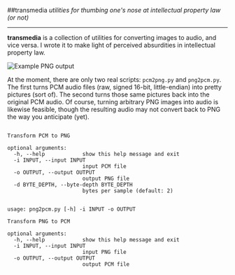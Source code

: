 ##transmedia
*utilities for thumbing one's nose at intellectual property law (or not)*

___

**transmedia** is a collection of utilities for converting images to audio, and vice versa. I wrote it to make light of perceived absurdities in intellectual property law.

![Example PNG output](http://github.com/jonnystorm/transmedia/sine.png)

At the moment, there are only two real scripts: ```pcm2png.py``` and ```png2pcm.py```. The first turns PCM audio files (raw, signed 16-bit, little-endian) into pretty pictures (sort of). The second turns those same pictures back into the original PCM audio. Of course, turning arbitrary PNG images into audio is likewise feasible, though the resulting audio may not convert back to PNG the way you anticipate (yet).

```usage: pcm2png.py [-h] -i INPUT -o OUTPUT [-d BYTE_DEPTH]

Transform PCM to PNG

optional arguments:
  -h, --help            show this help message and exit
  -i INPUT, --input INPUT
                        input PCM file
  -o OUTPUT, --output OUTPUT
                        output PNG file
  -d BYTE_DEPTH, --byte-depth BYTE_DEPTH
                        bytes per sample (default: 2)


usage: png2pcm.py [-h] -i INPUT -o OUTPUT

Transform PNG to PCM

optional arguments:
  -h, --help            show this help message and exit
  -i INPUT, --input INPUT
                        input PNG file
  -o OUTPUT, --output OUTPUT
                        output PCM file
```
